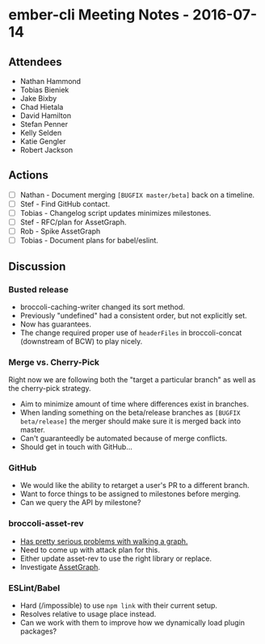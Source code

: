 # ember-cli Meeting Notes - 2016-07-14

## Attendees

- Nathan Hammond
- Tobias Bieniek
- Jake Bixby
- Chad Hietala
- David Hamilton
- Stefan Penner
- Kelly Selden
- Katie Gengler
- Robert Jackson

## Actions

- [ ] Nathan - Document merging `[BUGFIX master/beta]` back on a timeline.
- [ ] Stef - Find GitHub contact.
- [ ] Tobias - Changelog script updates minimizes milestones.
- [ ] Stef - RFC/plan for AssetGraph.
- [ ] Rob - Spike AssetGraph
- [ ] Tobias - Document plans for babel/eslint.

## Discussion

### Busted release

- broccoli-caching-writer changed its sort method.
- Previously "undefined" had a consistent order, but not explicitly set.
- Now has guarantees.
- The change required proper use of `headerFiles` in broccoli-concat (downstream of BCW) to play nicely.

### Merge vs. Cherry-Pick

Right now we are following both the "target a particular branch" as well as the cherry-pick strategy.

- Aim to minimize amount of time where differences exist in branches.
- When landing something on the beta/release branches as `[BUGFIX beta/release]` the merger should make sure it is merged back into master.
- Can't guaranteedly be automated because of merge conflicts.
- Should get in touch with GitHub...

### GitHub

- We would like the ability to retarget a user's PR to a different branch.
- Want to force things to be assigned to milestones before merging.
- Can we query the API by milestone?

### broccoli-asset-rev

- [Has pretty serious problems with walking a graph.](https://github.com/rickharrison/broccoli-asset-rev/issues/29#issuecomment-231413530)
- Need to come up with attack plan for this.
- Either update asset-rev to use the right library or replace.
- Investigate [AssetGraph](https://github.com/assetgraph/assetgraph).

### ESLint/Babel

- Hard (/impossible) to use `npm link` with their current setup.
- Resolves relative to usage place instead.
- Can we work with them to improve how we dynamically load plugin packages?
